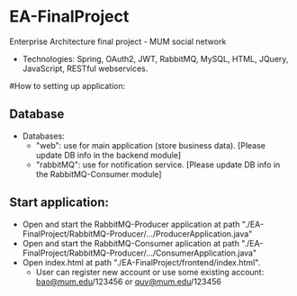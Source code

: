 # EA-FinalProject
Enterprise Architecture final project - MUM social network
- Technologies: Spring, OAuth2, JWT, RabbitMQ, MySQL, HTML, JQuery, JavaScript, RESTful webservices. 

#How to setting up application:
## Database
- Databases:
    - "web": use for main application (store business data). [Please update DB info in the backend module]
    - "rabbitMQ": use for notification service. [Please update DB info in the RabbitMQ-Consumer module]
    
## Start application:
- Open and start the RabbitMQ-Producer application at path "./EA-FinalProject/RabbitMQ-Producer/.../ProducerApplication.java"
- Open and start the RabbitMQ-Consumer aplication at path "./EA-FinalProject/RabbitMQ-Producer/.../ConsumerApplication.java"
- Open index.html at path "./EA-FinalProject/frontend/index.html".
    - User can register new account or use some existing account: bao@mum.edu/123456 or quy@mum.edu/123456
